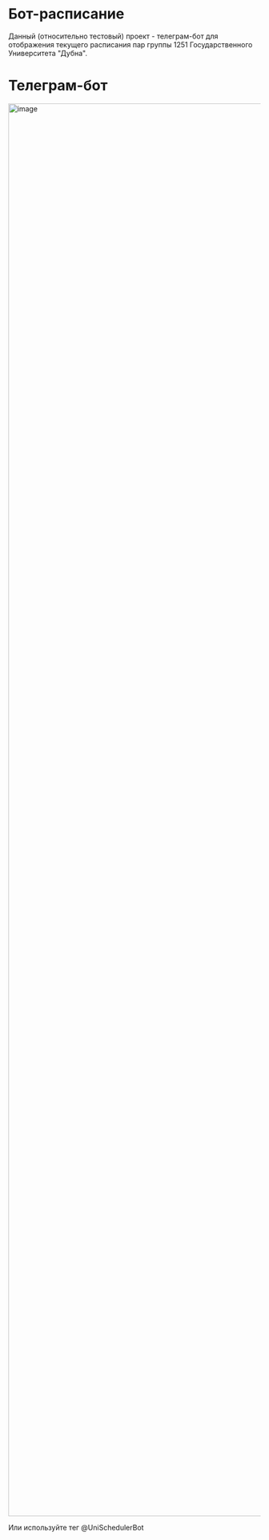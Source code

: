 # Бот-расписание
Данный (относительно тестовый) проект - телеграм-бот для отображения текущего расписания пар группы 1251 Государственного Университета "Дубна".


# Телеграм-бот
<img width="2765" height="2821" alt="image" src="https://github.com/user-attachments/assets/f811b5d8-ff61-403f-90a5-00849e3a258d" />

Или используйте тег @UniSchedulerBot
